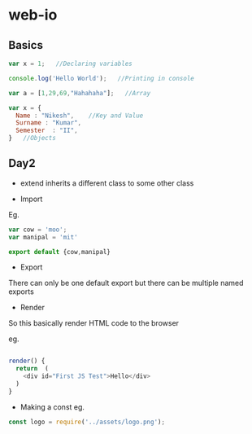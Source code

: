 # web-io

## Basics

```javascript
var x = 1;   //Declaring variables

console.log('Hello World');   //Printing in console

var a = [1,29,69,"Hahahaha"];   //Array

var x = {
  Name : "Nikesh",    //Key and Value
  Surname : "Kumar",
  Semester  : "II",
}   //Objects

```
## Day2

- extend inherits a different class to some other class

- Import

Eg.
```javascript
var cow = 'moo';
var manipal = 'mit'

export default {cow,manipal}
```

- Export

There can only be one default export but there can be multiple named exports

- Render

So this basically render HTML code to the browser

eg.
```javascript

render() {
  return  (
    <div id="First JS Test">Hello</div>
  )
}
```
- Making a const
eg.
```javascript
const logo = require('../assets/logo.png');
```